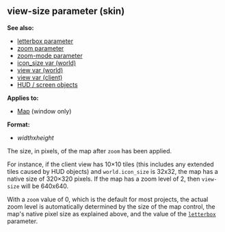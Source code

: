 ## view-size parameter (skin)
**See also:**
*   [letterbox parameter](/%7Bskin%7D/param/letterbox)
*   [zoom parameter](/%7Bskin%7D/param/zoom)
*   [zoom-mode parameter](/%7Bskin%7D/param/zoom-mode)
*   [icon_size var (world)](/world/var/icon_size)
*   [view var (world)](/world/var/view)
*   [view var (client)](/client/var/view)
*   [HUD / screen objects](/%7Bnotes%7D/HUD)
<!-- -->
**Applies to:**
*   [Map](/%7Bskin%7D/control/map) (window only)
<!-- -->
**Format:**
*   *width*x*height*


The size, in pixels, of the map after `zoom` has been applied.


For instance, if the client view has 10×10 tiles (this includes
any extended tiles caused by HUD objects) and `world.icon_size` is
32x32, the map has a native size of 320×320 pixels. If the map has a
zoom level of 2, then `view-size` will be 640x640. 

With a
`zoom` value of 0, which is the default for most projects, the actual
zoom level is automatically determined by the size of the map control,
the map\'s native pixel size as explained above, and the value of the
[`letterbox`](/%7Bskin%7D/param/letterbox) parameter.
